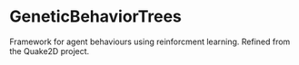 # GeneticBehaviorTrees
Framework for agent behaviours using reinforcment learning. Refined from the Quake2D project.
